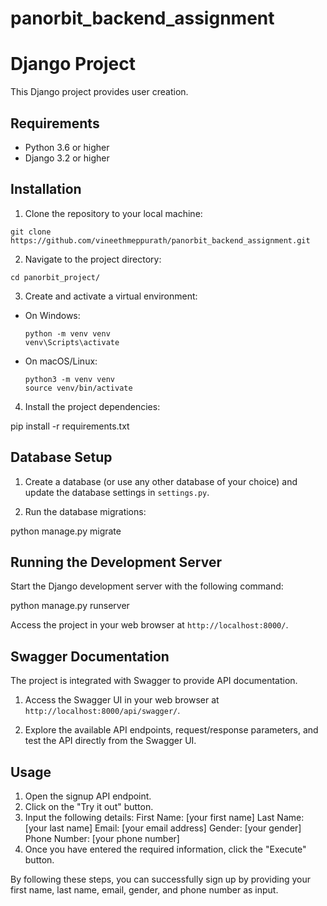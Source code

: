 # panorbit_backend_assignment

# Django Project

This Django project provides user creation.

## Requirements

- Python 3.6 or higher
- Django 3.2 or higher

## Installation

1. Clone the repository to your local machine:
````
git clone https://github.com/vineethmeppurath/panorbit_backend_assignment.git
````

2. Navigate to the project directory:
````
cd panorbit_project/
````

3. Create and activate a virtual environment:
- On Windows:
  ```
  python -m venv venv
  venv\Scripts\activate
  ```
- On macOS/Linux:
  ```
  python3 -m venv venv
  source venv/bin/activate
  ```

4. Install the project dependencies:

pip install -r requirements.txt

## Database Setup

1. Create a database (or use any other database of your choice) and update the database settings in `settings.py`.

2. Run the database migrations:

python manage.py migrate


## Running the Development Server

Start the Django development server with the following command:

python manage.py runserver

Access the project in your web browser at `http://localhost:8000/`.


## Swagger Documentation

The project is integrated with Swagger to provide API documentation.

1. Access the Swagger UI in your web browser at `http://localhost:8000/api/swagger/`.

2. Explore the available API endpoints, request/response parameters, and test the API directly from the Swagger UI.

## Usage

1. Open the signup API endpoint.
2. Click on the "Try it out" button.
3. Input the following details:
      First Name: [your first name]
      Last Name: [your last name]
      Email: [your email address]
      Gender: [your gender]
      Phone Number: [your phone number]
4. Once you have entered the required information, click the "Execute" button.

By following these steps, you can successfully sign up by providing your first name, last name, email, gender, and phone number as input.
